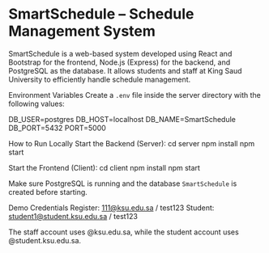 # SmartSchedule – Schedule Management System

SmartSchedule is a web-based system developed using React and Bootstrap for the frontend, Node.js (Express) for the backend, and PostgreSQL as the database. It allows students and staff at King Saud University to efficiently handle schedule management.

Environment Variables
Create a `.env` file inside the server directory with the following values:

DB_USER=postgres
DB_HOST=localhost
DB_NAME=SmartSchedule
DB_PORT=5432
PORT=5000

How to Run Locally
Start the Backend (Server):
cd server
npm install
npm start

Start the Frontend (Client):
cd client
npm install
npm start

Make sure PostgreSQL is running and the database `SmartSchedule` is created before starting.

Demo Credentials
Register: 111@ksu.edu.sa / test123
Student: student1@student.ksu.edu.sa / test123

The staff account uses @ksu.edu.sa, while the student account uses @student.ksu.edu.sa.
